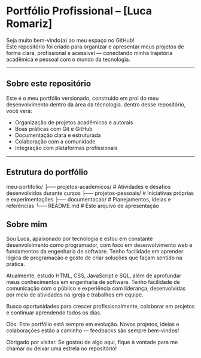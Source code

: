 # Portfólio Profissional – [Luca Romariz]

Seja muito bem-vindo(a) ao meu espaço no GitHub!  
Este repositório foi criado para organizar e apresentar meus projetos de forma clara, profissional e acessível — conectando minha trajetória acadêmica e pessoal com o mundo da tecnologia.

---

## Sobre este repositório

Este é o meu portfólio versionado, construído em prol do meu desenvolvimento dentro da área da técnologia.
dentro desse repositório, você verá:

- Organização de projetos acadêmicos e autorais
- Boas práticas com Git e GitHub
- Documentação clara e estruturada
- Colaboração com a comunidade
- Integração com plataformas profissionais

---

## Estrutura do portfólio
meu-portifolio/
├── projetos-academicos/   # Atividades e desafios desenvolvidos durante cursos
├── projetos-pessoais/     # Iniciativas próprias e experimentações
├── documentacao/          # Planejamentos, ideias e referências
└── README.md              # Este arquivo de apresentação

## Sobre mim

Sou Luca, apaixonado por tecnologia e estou em constante desenvolvimento como programador, com foco em desenvolvimento web e fundamentos da engenharia de software. Tenho facilidade em aprender lógica de programação e gosto de criar soluções que façam sentido na prática.

Atualmente, estudo HTML, CSS, JavaScript e SQL, além de aprofundar meus conhecimentos em engenharia de software. Tenho facilidade de comunicação com o público e experiência com liderança, desenvolvidas por meio de atividades na igreja e trabalhos em equipe.

Busco oportunidades para crescer profissionalmente, colaborar em projetos e continuar aprendendo todos os dias.

Obs: Este portfólio está sempre em evolução. Novos projetos, ideias e colaborações estão a caminho — feedbacks são sempre bem-vindos!

Obrigado por visitar.
Se gostou de algo aqui, fique à vontade para me chamar ou deixar uma estrela no repositório!